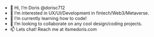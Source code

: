- 👋 Hi, I’m Doris @dorisc712
- 👀 I’m interested in UX/UI/Development in fintech/Web3/Metaverse.
- 🌱 I’m currently learning how to code!
- 💞️ I’m looking to collaborate on any cool design/coding projects.
- 📫 Lets chat! Reach me at itsmedoris.com

<!---
dorisc712/dorisc712 is a ✨ special ✨ repository because its `README.md` (this file) appears on your GitHub profile.
You can click the Preview link to take a look at your changes.
--->
